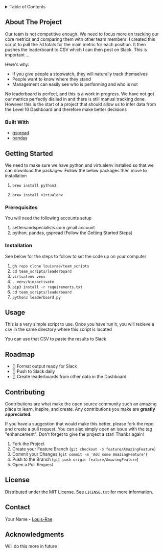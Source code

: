 <!-- TABLE OF CONTENTS -->
<details>
  <summary>Table of Contents</summary>
  <ol>
    <li>
      <a href="#about-the-project">About The Project</a>
      <ul>
        <li><a href="#built-with">Built With</a></li>
      </ul>
    </li>
    <li>
      <a href="#getting-started">Getting Started</a>
      <ul>
        <li><a href="#prerequisites">Prerequisites</a></li>
        <li><a href="#installation">Installation</a></li>
      </ul>
    </li>
    <li><a href="#usage">Usage</a></li>
    <li><a href="#roadmap">Roadmap</a></li>
    <li><a href="#contributing">Contributing</a></li>
    <li><a href="#license">License</a></li>
    <li><a href="#contact">Contact</a></li>
    <li><a href="#acknowledgments">Acknowledgments</a></li>
  </ol>
</details>


<!-- ABOUT THE PROJECT -->
## About The Project

Our team is not competitive enough. We need to focus more on tracking our core metrics and comparing them with other team members. I created this script to pull the 7d totals for the main metric for each position. It then pushes the leaderboard to CSV which I can then post on Slack. This is important ...

Here's why:
* If you give people a stopwatch, they will naturally track themselves
* People want to know where they stand
* Management can easily see who is performing and who is not

No leaderboard is perfect, and this is a work in progress. We have not got our metrics perfectly dialled in and there is still manual tracking done. However this is the start of a project that should allow us to infer data from the Level 10 Dashboard and therefore make better decisions


### Built With

* [gspread](https://docs.gspread.org/en/v4.0.1/)
* [pandas](https://pandas.pydata.org)


<!-- GETTING STARTED -->
## Getting Started

We need to make sure we have python and virtualenv installed so that we can download the packages. Follow the below packages then move to installation

1. ```brew install python3 ```

2. ```brew install virtualenv ```

### Prerequisites

You will need the following accounts setup
1. settersandspecialists.com gmail account
2. python, pandas, gspread (Follow the Getting Started Steps)

### Installation

See below for the steps to follow to set the code up on your computer

1. ```gh repo clone louisrae/team_scripts```
2. ```cd team_scripts/leaderboard```
3. ```virtualenv venv```
4. ```. venv/bin/activate```
5. ```pip3 install -r requirements.txt```
6. ```cd team_scripts/leaderboard```
7. ```python3 leaderboard.py```


<!-- USAGE EXAMPLES -->
## Usage

This is a very simple script to use. Once you have run it, you will recieve a csv in the same directory where this script is located

You can use that CSV to paste the results to Slack


<!-- ROADMAP -->
## Roadmap

- [] Format output ready for Slack
- [] Push to Slack daily
- [] Create leaderboards from other data in the Dashboard


<!-- CONTRIBUTING -->
## Contributing

Contributions are what make the open source community such an amazing place to learn, inspire, and create. Any contributions you make are **greatly appreciated**.

If you have a suggestion that would make this better, please fork the repo and create a pull request. You can also simply open an issue with the tag "enhancement".
Don't forget to give the project a star! Thanks again!

1. Fork the Project
2. Create your Feature Branch (`git checkout -b feature/AmazingFeature`)
3. Commit your Changes (`git commit -m 'Add some AmazingFeature'`)
4. Push to the Branch (`git push origin feature/AmazingFeature`)
5. Open a Pull Request

<!-- LICENSE -->
## License

Distributed under the MIT License. See `LICENSE.txt` for more information.


<!-- CONTACT -->
## Contact

Your Name - [Louis-Rae](louisrae@settersandspecialists.com)


<!-- ACKNOWLEDGMENTS -->
## Acknowledgments

Will do this more in future
